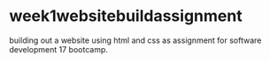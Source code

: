 # week1websitebuildassignment
building out  a website using html and css as assignment for software development 17 bootcamp.
